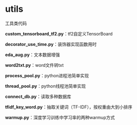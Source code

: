 # utils
工具类代码

**custom_tensorboard_tf2.py**：tf2自定义TensorBoard

**decorator_use_time.py**：装饰器实现函数用时

**eda_aug.py**：文本数据增强

**word2txt.py**：word文件转txt

**process_pool.py**：python进程池简单实现

**thread_pool.py**：python线程池简单实现

**connect_db.py**：读取多种数据库

**tfidf_key_word.py**：抽取关键词（TF-IDF），按权重由大到小排序

**warmup.py**：深度学习训练中学习率的两种warmup方式
